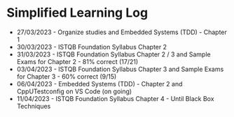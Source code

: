 # Simplified Learning Log

- 27/03/2023 - Organize studies and Embedded Systems (TDD) - Chapter 1
- 30/03/2023 - ISTQB Foundation Syllabus Chapter 2
- 31/03/2023 - ISTQB Foundation Syllabus Chapter 2 / 3 and Sample Exams for Chapter 2 - 81% correct (17/21)
- 03/04/2023 - ISTQB Foundation Syllabus Chapter 3 and Sample Exams for Chapter 3 - 60% correct (9/15)
- 06/04/2023 - Embedded Systems (TDD) - Chapter 2 and CppUTestconfig on VS Code (on going)
- 11/04/2023 - ISTQB Foundation Syllabus Chapter 4 - Until Black Box Techniques
